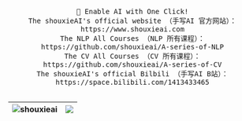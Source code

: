 <p align="center">
  <br>
  <samp>
    🤗 Enable AI with One Click!
    <br />  The shouxieAI's official website （手写AI 官方网站）：  https://www.shouxieai.com 
    <br />  The NLP All Courses （NLP 所有课程）：https://github.com/shouxieai/A-series-of-NLP
    <br />  The CV All Courses （CV 所有课程）：https://github.com/shouxieai/A-series-of-CV
    <br />  The shouxieAI's official Bilbili （手写AI B站）：https://space.bilibili.com/1413433465
    <br />
    <br />
  </samp>

| <a> <img align="center" src="https://github-readme-stats.vercel.app/api?username=shouxieai&show_icons=true&include_all_commits=true&theme=buefy&hide_border=true" alt="shouxieai" /> </a> | <a> <img align="center" src="https://github-readme-stats.vercel.app/api/top-langs/?username=shouxieai&layout=compact&theme=buefy&hide_border=true" /> </a> | 
| ------------- | ------------- |

</p>
